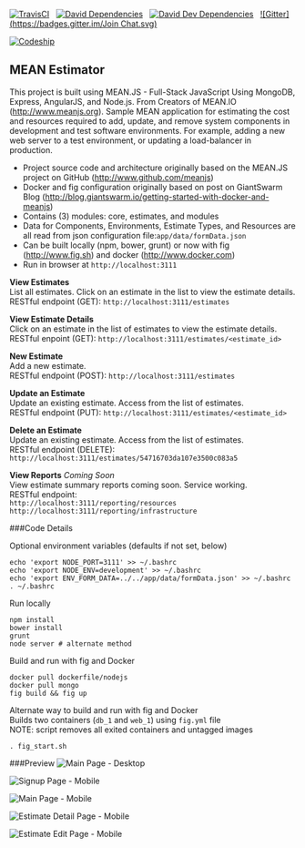 [![TravisCI](https://travis-ci.org/garystafford/mean-estimator.svg?branch=master)](https://travis-ci.org/garystafford/mean-estimator)&nbsp;&nbsp;
[![David Dependencies](https://david-dm.org/garystafford/mean-estimator.png)](https://david-dm.org/garystafford/mean-estimator)&nbsp;&nbsp;
[![David Dev Dependencies](https://david-dm.org/garystafford/mean-estimator/dev-status.png)](https://david-dm.org/garystafford/mean-estimator#info=devDependencies)&nbsp;&nbsp;
[![Gitter](https://badges.gitter.im/Join Chat.svg)](https://gitter.im/garystafford/mean-estimator?utm_source=badge&utm_medium=badge&utm_campaign=pr-badge&utm_content=badge)&nbsp;&nbsp;

[![Codeship](https://codeship.com/projects/ffb358c0-4ab8-0132-efcb-7aa9472b8ea5/status)](https://codeship.com/projects/46419)

## MEAN Estimator

This project is built using MEAN.JS - Full-Stack JavaScript Using MongoDB, Express, AngularJS, and Node.js. 
From Creators of MEAN.IO (<http://www.meanjs.org>). Sample MEAN application for estimating the cost and resources
required to add, update, and remove system components in development and test software environments.
For example, adding a new web server to a test environment, or updating a load-balancer in production.

* Project source code and architecture originally based on the MEAN.JS project on GitHub (<http://www.github.com/meanjs>)
* Docker and fig configuration originally based on post on GiantSwarm Blog (<http://blog.giantswarm.io/getting-started-with-docker-and-meanjs>)
* Contains (3) modules: core, estimates, and modules
* Data for Components, Environments, Estimate Types, and Resources are all read from json configuration file:`app/data/formData.json`
* Can be built locally (npm, bower, grunt) or now with fig (<http://www.fig.sh>) and docker (<http://www.docker.com>)
* Run in browser at `http://localhost:3111`

**View Estimates**  
List all estimates. Click on an estimate in the list to view the estimate details.  
RESTful endpoint (GET): `http://localhost:3111/estimates`

**View Estimate Details**  
Click on an estimate in the list of estimates to view the estimate details.  
RESTful enpoint (GET): `http://localhost:3111/estimates/<estimate_id>`

**New Estimate**  
Add a new estimate.  
RESTful endpoint (POST): `http://localhost:3111/estimates`

**Update an Estimate**  
Update an existing estimate. Access from the list of estimates.  
RESTful endpoint (PUT): `http://localhost:3111/estimates/<estimate_id>`

**Delete an Estimate**  
Update an existing estimate. Access from the list of estimates.  
RESTful endpoint (DELETE): `http://localhost:3111/estimates/54716703da107e3500c083a5`

**View Reports** _Coming Soon_  
View estimate summary reports coming soon. Service working.  
RESTful endpoint:  
`http://localhost:3111/reporting/resources`
`http://localhost:3111/reporting/infrastructure`

###Code Details

Optional environment variables (defaults if not set, below)
```
echo 'export NODE_PORT=3111' >> ~/.bashrc
echo 'export NODE_ENV=development' >> ~/.bashrc
echo 'export ENV_FORM_DATA=../../app/data/formData.json' >> ~/.bashrc
. ~/.bashrc
```

Run locally
```
npm install
bower install
grunt
node server # alternate method
```

Build and run with fig and Docker
```
docker pull dockerfile/nodejs
docker pull mongo
fig build && fig up
```
Alternate way to build and run with fig and Docker  
Builds two containers (`db_1` and `web_1`) using `fig.yml` file  
NOTE: script removes all exited containers and untagged images
```
. fig_start.sh
```

###Preview
![Main Page - Desktop](https://github.com/garystafford/mean-estimator/blob/master/images/main_page.png?raw=true)

![Signup Page - Mobile](https://github.com/garystafford/mean-estimator/blob/master/images/signup_mobile.png?raw=true)

![Main Page - Mobile](https://github.com/garystafford/mean-estimator/blob/master/images/main_page_mobile.png?raw=true)

![Estimate Detail Page - Mobile](https://github.com/garystafford/mean-estimator/blob/master/images/estimate_detail_mobile.png?raw=true)

![Estimate Edit Page - Mobile](https://github.com/garystafford/mean-estimator/blob/master/images/edit_estimate_mobile.png?raw=true)
